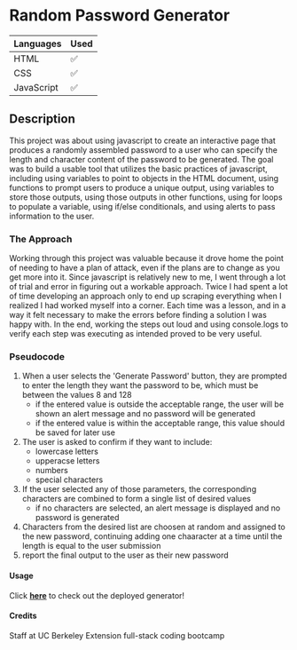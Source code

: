 # Random Password Generator

|   Languages   | Used |
| ----------- | ----------- |
| HTML     |    ✅    |
| CSS  |    ✅     |
| JavaScript  |    ✅    |

## Description

This project was about using javascript to create an interactive page that produces a randomly assembled password to a user who can specify the length and character content of the password to be generated. The goal was to build a usable tool that utilizes the basic practices of javascript, including using variables to point to objects in the HTML document, using functions to prompt users to produce a unique output, using variables to store those outputs, using those outputs in other functions, using for loops to populate a variable, using if/else conditionals, and using alerts to pass information to the user.

### The Approach

Working through this project was valuable because it drove home the point of needing to have a plan of attack, even if the plans are to change as you get more into it. Since javascript is relatively new to me, I went through a lot of trial and error in figuring out a workable approach. Twice I had spent a lot of time developing an approach only to end up scraping everything when I realized I had worked myself into a corner. Each time was a lesson, and in a way it felt necessary to make the errors before finding a solution I was happy with. In the end, working the steps out loud and using console.logs to verify each step was executing as intended proved to be very useful. 

### Pseudocode

1. When a user selects the 'Generate Password' button, they are prompted to enter the length they want the password to be, which must be between the values 8 and 128
    - if the entered value is outside the acceptable range, the user will be shown an alert message and no password will be generated
    - if the entered value is within the acceptable range, this value should be saved for later use
2. The user is asked to confirm if they want to include: 
    - lowercase letters
    - upperacse letters
    - numbers
    - special characters
3. If the user selected any of those parameters, the corresponding characters are combined to form a single list of desired values
    - if no characters are selected, an alert message is displayed and no password is generated
4. Characters from the desired list are choosen at random and assigned to the new password, continuing adding one chaaracter at a time until the length is equal to the user submission
5. report the final output to the user as their new password

#### Usage

Click <a href="https://jkwalsh127.github.io/random-password-generator/">**here**</a> to check out the deployed generator!


#### Credits

Staff at UC Berkeley Extension full-stack coding bootcamp
